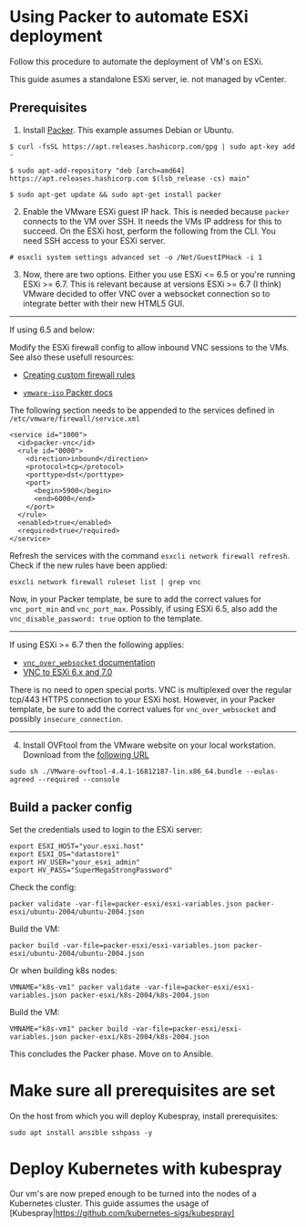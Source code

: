 # Using Packer to automate ESXi deployment

Follow this procedure to automate the deployment of VM's on ESXi.

This guide asumes a standalone ESXi server, ie. not managed by vCenter.

## Prerequisites
1. Install [Packer](https://learn.hashicorp.com/tutorials/packer/getting-started-install). This example assumes Debian or Ubuntu.

```
$ curl -fsSL https://apt.releases.hashicorp.com/gpg | sudo apt-key add -

$ sudo apt-add-repository "deb [arch=amd64] https://apt.releases.hashicorp.com $(lsb_release -cs) main"

$ sudo apt-get update && sudo apt-get install packer
```

2. Enable the VMware ESXi guest IP hack. This is needed because `packer` connects to the VM over SSH. It needs the VMs IP address for this to succeed. On the ESXi host, perform the following from the CLI. You need SSH access to your ESXi server.

```
# esxcli system settings advanced set -o /Net/GuestIPHack -i 1
```

3. Now, there are two options. Either you use ESXi <= 6.5 or you're running ESXi >= 6.7. This is relevant because at versions ESXi >= 6.7 (I think) VMware decided to offer VNC over a websocket connection so to integrate better with their new HTML5 GUI.

---

If using 6.5 and below:

Modify the ESXi firewall config to allow inbound VNC sessions to the VMs. See also these usefull resources:

* [Creating custom firewall rules](https://kb.vmware.com/s/article/2008226)

* [`vmware-iso` Packer docs](https://www.packer.io/docs/builders/vmware/iso)

The following section needs to be appended to the services defined in `/etc/vmware/firewall/service.xml`

```
<service id="1000">
  <id>packer-vnc</id>
  <rule id="0000">
    <direction>inbound</direction>
    <protocol>tcp</protocol>
    <porttype>dst</porttype>
    <port>
      <begin>5900</begin>
      <end>6000</end>
    </port>
  </rule>
  <enabled>true</enabled>
  <required>true</required>
</service>
```

Refresh the services with the command `esxcli network firewall refresh`. Check if the new rules have been applied:

```
esxcli network firewall ruleset list | grep vnc
```

Now, in your Packer template, be sure to add the correct values for `vnc_port_min` and `vnc_port_max`. Possibly, if using ESXi 6.5, also add the `vnc_disable_password: true` option to the template.

---

If using ESXi >= 6.7 then the following applies:

* [`vnc_over_websocket` documentation](https://www.packer.io/docs/builders/vmware-iso#vnc_over_websocket)
* [VNC to ESXi 6.x and 7.0](https://www.virtuallyghetto.com/2020/10/quick-tip-vmware-iso-builder-for-packer-now-supported-with-esxi-7-0.html)

There is no need to open special ports. VNC is multiplexed over the regular tcp/443 HTTPS connection to your ESXi host. However, in your Packer template, be sure to add the correct values for `vnc_over_websocket` and possibly `insecure_connection`.

---

4. Install OVFtool from the VMware website on your local workstation. Download from the [following URL](https://code.vmware.com/web/tool/4.4.0/ovf)

```
sudo sh ./VMware-ovftool-4.4.1-16812187-lin.x86_64.bundle --eulas-agreed --required --console
```

## Build a packer config

Set the credentials used to login to the ESXi server:

```
export ESXI_HOST="your.esxi.host"
export ESXI_DS="datastore1"
export HV_USER="your_esxi_admin"
export HV_PASS="SuperMegaStrongPassword"
```

Check the config:

```
packer validate -var-file=packer-esxi/esxi-variables.json packer-esxi/ubuntu-2004/ubuntu-2004.json
```

Build the VM:
```
packer build -var-file=packer-esxi/esxi-variables.json packer-esxi/ubuntu-2004/ubuntu-2004.json
```

Or when building k8s nodes:

```
VMNAME="k8s-vm1" packer validate -var-file=packer-esxi/esxi-variables.json packer-esxi/k8s-2004/k8s-2004.json
```

Build the VM:
```
VMNAME="k8s-vm1" packer build -var-file=packer-esxi/esxi-variables.json packer-esxi/k8s-2004/k8s-2004.json
```

This concludes the Packer phase. Move on to Ansible.

# Make sure all prerequisites are set

On the host from which you will deploy Kubespray, install prerequisites:

```
sudo apt install ansible sshpass -y
```

# Deploy Kubernetes with kubespray

Our vm's are now preped enough to be turned into the nodes of a Kubernetes cluster. This guide
assumes the usage of [Kubespray|https://github.com/kubernetes-sigs/kubespray]
